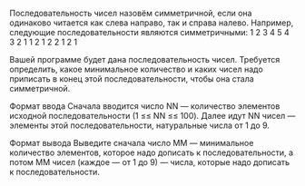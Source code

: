 Последовательность чисел назовём симметричной, если она одинаково читается как слева направо, так и справа налево. Например, следующие последовательности являются симметричными:
1 2 3 4 5 4 3 2 1
1 2 1 2 2 1 2 1

Вашей программе будет дана последовательность чисел. Требуется определить, какое минимальное количество и каких чисел надо приписать в конец этой последовательности, чтобы она стала симметричной.

Формат ввода
Сначала вводится число NN — количество элементов исходной последовательности (1 ≤≤ NN ≤≤ 100). Далее идут NN чисел — элементы этой последовательности, натуральные числа от 1 до 9.

Формат вывода
Выведите сначала число MM — минимальное количество элементов, которое надо дописать к последовательности, а потом MM чисел (каждое — от 1 до 9) — числа, которые надо дописать к последовательности.